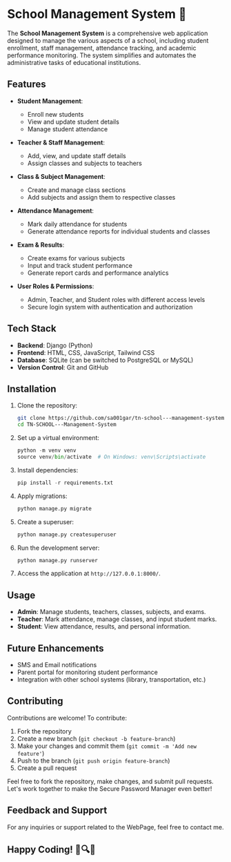 ﻿# School Management System 🙂

The **School Management System** is a comprehensive web application designed to manage the various aspects of a school, including student enrollment, staff management, attendance tracking, and academic performance monitoring. The system simplifies and automates the administrative tasks of educational institutions.

## Features

- **Student Management**: 
  - Enroll new students
  - View and update student details
  - Manage student attendance

- **Teacher & Staff Management**:
  - Add, view, and update staff details
  - Assign classes and subjects to teachers

- **Class & Subject Management**:
  - Create and manage class sections
  - Add subjects and assign them to respective classes

- **Attendance Management**:
  - Mark daily attendance for students
  - Generate attendance reports for individual students and classes

- **Exam & Results**:
  - Create exams for various subjects
  - Input and track student performance
  - Generate report cards and performance analytics

- **User Roles & Permissions**:
  - Admin, Teacher, and Student roles with different access levels
  - Secure login system with authentication and authorization

## Tech Stack

- **Backend**: Django (Python)
- **Frontend**: HTML, CSS, JavaScript, Tailwind CSS
- **Database**: SQLite (can be switched to PostgreSQL or MySQL)
- **Version Control**: Git and GitHub

## Installation

1. Clone the repository:

   ```bash
   git clone https://github.com/sa001gar/tn-school---management-system.git
   cd TN-SCHOOL---Management-System
2. Set up a virtual environment:

    ```python
    python -m venv venv
    source venv/bin/activate  # On Windows: venv\Scripts\activate
3. Install dependencies:

    ```python
    pip install -r requirements.txt
4. Apply migrations:

    ```python
    python manage.py migrate
5. Create a superuser:

    ```python
    python manage.py createsuperuser
6. Run the development server:

    ```python
    python manage.py runserver
7. Access the application at `http://127.0.0.1:8000/`.

## Usage

- **Admin**: Manage students, teachers, classes, subjects, and exams.
- **Teacher**: Mark attendance, manage classes, and input student marks.
- **Student**: View attendance, results, and personal information.

## Future Enhancements

- SMS and Email notifications
- Parent portal for monitoring student performance
- Integration with other school systems (library, transportation, etc.)

## Contributing

Contributions are welcome! To contribute:

1. Fork the repository
2. Create a new branch (`git checkout -b feature-branch`)
3. Make your changes and commit them (`git commit -m 'Add new feature'`)
4. Push to the branch (`git push origin feature-branch`)
5. Create a pull request

Feel free to fork the repository, make changes, and submit pull requests. Let's work together to make the Secure Password Manager even better!

## Feedback and Support
For any inquiries or support related to the WebPage, feel free to contact me.

## Happy Coding! 🧮🔍✨

